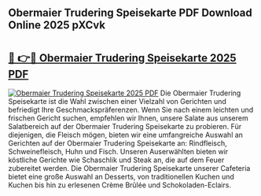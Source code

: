 ## Obermaier Trudering Speisekarte PDF Download Online 2025 pXCvk

# <h2><a href="http://gc9zv8.nevu.top/?p=Obermaier+Trudering+Speisekarte">🔗 👉🔴 Obermaier Trudering Speisekarte 2025 PDF</a></h2>

[![Obermaier Trudering Speisekarte 2025 PDF](https://i.imgur.com/dBaPXMq.png)](http://gc9zv8.nevu.top/?p=Obermaier+Trudering+Speisekarte)
Die Obermaier Trudering Speisekarte ist die Wahl zwischen einer Vielzahl von Gerichten und befriedigt Ihre Geschmackspräferenzen. Wenn Sie nach einem leichten und frischen Gericht suchen, empfehlen wir Ihnen, unsere Salate aus unserem Salatbereich auf der Obermaier Trudering Speisekarte zu probieren. Für diejenigen, die Fleisch mögen, bieten wir eine umfangreiche Auswahl an Gerichten auf der Obermaier Trudering Speisekarte an: Rindfleisch, Schweinefleisch, Huhn und Fisch. Unseren Auserwählten bieten wir köstliche Gerichte wie Schaschlik und Steak an, die auf dem Feuer zubereitet werden. Die Obermaier Trudering Speisekarte unserer Cafeteria bietet eine große Auswahl an Desserts, von traditionellen Kuchen und Kuchen bis hin zu erlesenen Crème Brûlée und Schokoladen-Eclairs.
